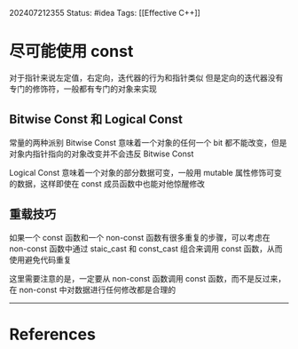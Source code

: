 202407212355
Status: #idea
Tags: [[Effective C++]]
# 尽可能使用 const
对于指针来说左定值，右定向，迭代器的行为和指针类似
但是定向的迭代器没有专门的修饰符，一般都有专门的对象来实现
## Bitwise Const 和 Logical Const
常量的两种派别
Bitwise Const 意味着一个对象的任何一个 bit 都不能改变，但是对象内指针指向的对象改变并不会违反 Bitwise Const

Logical Const 意味着一个对象的部分数据可变，一般用 mutable 属性修饰可变的数据，这样即使在 const 成员函数中也能对他惊醒修改

## 重载技巧
如果一个 const 函数和一个 non-const 函数有很多重复的步骤，可以考虑在 non-const 函数中通过 staic_cast 和 const_cast 组合来调用 const 函数，从而使用避免代码重复

这里需要注意的是，一定要从 non-const 函数调用 const 函数，而不是反过来，在 non-const 中对数据进行任何修改都是合理的

---
# References